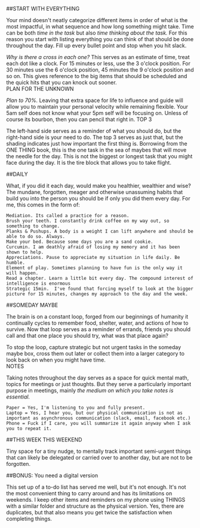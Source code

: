 ##START WITH EVERYTHING

Your mind doesn't neatly categorize different items in order of what is the most impactful, in what sequence and how long something might take. Time can be both _time in the task_ but also _time thinking about the task._ For this reason you start with listing everything you can think of that should be done throughout the day. Fill up every bullet point and stop when you hit slack.

_Why is there a cross in each one?_ This serves as an estimate of time, treat each dot like a clock.  For 15 minutes or less, use the 3 o'clock position.  For 30 minutes use the 6 o'clock position, 45 minutes the 9 o'clock position and so on.  This gives reference to the big items that should be scheduled and the quick hits that you can knock out sooner.  
PLAN FOR THE UNKNOWN

*Plan to 70%.* Leaving that extra space for life to influence and guide will allow you to maintain your personal velocity while remaining flexible. Your 5am self does not know what your 5pm self will be focusing on. Unless of course its bourbon, then you can pencil that right in.
TOP 3

The left-hand side serves as a reminder of what you should do, but the right-hand side is your need to do. The top 3 serves as just that, but the shading indicates just how important the first thing is. Borrowing from the ONE THING book, this is the one task in the sea of maybes that will move the needle for the day. This is not the biggest or longest task that you might face during the day. It is the tire block that allows you to take flight.

##DAILY

What, if you did it each day, would make you healthier, wealthier and wise? The mundane, forgotten, meager and otherwise unassuming habits that build you into the person you should be if only you did them every day. For me, this comes in the form of:

    Mediation. Its called a practice for a reason.
    Brush your teeth. I constantly drink coffee on my way out, so something to change.
    Planks & Pushups. A body is a weight I can lift anywhere and should be able to do so. Always.
    Make your bed. Because some days you are a sand cookie.
    Curcumin. I am deathly afraid of losing my memory and it has been shown to help.
    Appreciations. Pause to appreciate my situation in life daily. Be humble.
    Element of play. Sometimes planning to have fun is the only way it will happen.
    Read a chapter. Learn a little bit every day. The compound interest of intelligence is enormous
    Strategic 15min.  I've found that forcing myself to look at the bigger picture for 15 minutes, changes my approach to the day and the week.

##SOMEDAY MAYBE

The brain is on a constant loop, forged from our beginnings of humanity it continually cycles to remember food, shelter, water, and actions of how to survive.  Now that loop serves as a reminder of errands, friends you should call and that one place you should try, what was that place again?

To stop the loop, capture strategic but not urgent tasks in the someday maybe box, cross them out later or collect them into a larger category to look back on when you might have time.  
NOTES

Taking notes throughout the day serves as a space for quick mental math, topics for meetings or just thoughts.  But they serve a particularly important purpose in meetings, mainly *the medium on which you take notes is essential.*  

    Paper = Yes, I'm listening to you and fully present.
    Laptop = Yes, I hear you, but our physical communication is not as important as asynchronous communication (slack, email, facebook etc.)  
    Phone = Fuck if I care, you will summarize it again anyway when I ask you to repeat it.

##THIS WEEK THIS WEEKEND

Tiny space for a tiny nudge, to mentally track important semi-urgent things that can likely be delegated or carried over to another day, but are not to be forgotten.  

##BONUS: You need a digital version

This set up of a to-do list has served me well, but it's not enough.  It's not the most convenient thing to carry around and has its limitations on weekends.  I keep other items and reminders on my phone using THINGS with a similar folder and structure as the physical version.  Yes, there are duplicates, but that also means you get twice the satisfaction when completing things.
